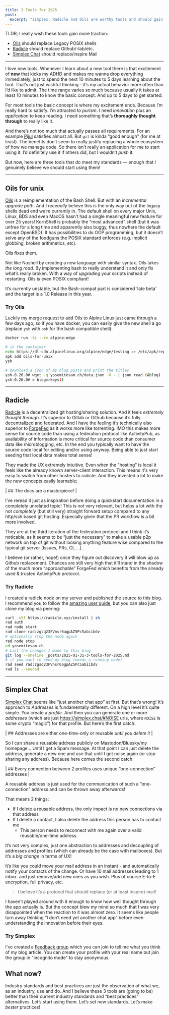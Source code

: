 ```yaml
---
title: 3 Tools for 2025
post:
  excerpt: "Simplex, Radicle and Oils are worthy tools and should gain traction!"
---
```


TLDR; I really wish these tools gain more traction:

- [Oils](#oils-for-unix) should replace Legacy POSIX shells
- [Radicle](#radicle) should replace Github/-lab/etc.
- [Simplex Chat](#simplex-chat) should replace/inspire Mail

---

I love new tools. Whenever I learn about a new tool there is that excitement of **new** that kicks my ADHD and makes me wanna drop everything immediately, just to spend the next 10 minutes to 5 days learning about the tool.
That’s not just wishful thinking - it’s my actual behavior more often than I’d like to admit.
The time range varies so much because usually it takes at least 10 minutes to know the basic concept. And up to 5 days to get started.

For most tools the basic concept is where my excitement ends. Because I’m really hard to satisfy. I’m attracted to *purism*. I need *innovation* plus an *application* to keep reading. I need something that’s **thoroughly thought through** to really like it.

And there’s not too much that actually passes all requirements.
For an example [Pijul](https://pijul.org/) satisfies almost all. But `git` is kinda “good enough” (for me at least). The benefits don’t seem to really justify replacing a whole ecosystem of how we manage code.
So there isn’t really an application for me to start using it. I’d definitely use it if others did, but I wouldn’t *push* it. 

But now, here are three tools that do meet my standards — enough that I genuinely believe we should start using them!

---

## Oils for unix

[Oils](https://oils.pub/) is a reimplementation of the Bash Shell. But with an *incremental upgrade path*. And I *reeeaally* believe this is the only way out of the legacy shells dead end we’re currently in. The default shell on every major Unix, Linux, BDS and even MacOS hasn’t had a single meaningful new feature for over 25 years!
KornShell is probably the “most advanced” shell (but it was unfree for a long time and apparently also buggy, thus nowhere the default except OpenBSD). It has possibilities to do OOP programming, but it doesn’t solve any of the foodguns the POSIX standard enforces (e.g. implicit globbing, broken arithmetics, etc).

Oils fixes them.

Not like Nushell by creating a new language with similar syntax. Oils takes *the long road*. By implementing bash to really understand it and only fix what’s really broken. With a way of *upgrading* your scripts instead of restarting. Oils is even POSIX compliant!

It’s currently unstable, but the Bash-compat part is considered ‘late beta’ and the target is a 1.0 Release in this year.

### Try Oils

Luckily my merge request to add Oils to Alpine Linux just came through a few days ago, so if you have docker, you can easily give the new shell a go (replace `ysh` with `osh` for the bash compatible shell):

```bash
docker run -ti --rm alpine:edge

# in the container
echo https://dl-cdn.alpinelinux.org/alpine/edge/testing >> /etc/apk/repositories
apk add oils-for-unix
ysh

# download a json of my blog posts and print the titles
ysh-0.26.0# wget -q yosemitesam.ch/data.json -O - | json read (&blog)
ysh-0.26.0# = blog=>keys()
```

---

## Radicle

[Radicle](https://radicle.xyz/) is a decentralized git hosting/sharing solution. And it feels *extremely thought through*. It’s superior to Gitlab or Github because it’s fully decentralized and federated. And I have the feeling it’s technically also superior to [ForgeFed](https://forgefed.org/) as it works more like torrenting. IMO this makes more sense for source code than using a federation protocol like ActivityPub, as availability of information is more critical for source code than consumer data like microblogging, etc. In the end you typically want to have the source code local for editing and/or using anyway. Being able to just start seeding that local data makes total sense!

They made the UX extremely intuitive. Even when the "hosting" is local it feels like the already known server-client interaction. This means it's very easy to switch from other hosters to radicle. And they invested a lot to make the new concepts easily learnable;

| ## The docs are a masterpiece! |

I’ve reread it just as inspiration before doing a quickstart documentation in a completely unrelated topic!
This is not very relevant, but helps a lot with the not *completely* (but still very) straight forward setup compared to any http/ssh based git hosting. Especially given that the PR workflow is a bit more involved.

They are at the third iteration of the federation protocol and I think it’s noticable, as it seems to be “just the necessary” to make a usable p2p network on top of git without loosing anything feature wise compared to the typical git server (Issues, PRs, CI, ...).

I believe (or rather, hope!) once they figure out discovery it will blow up as Github replacement. Chances are still very high that it’ll stand in the shadow of the much more “approachable” ForgeFed which benefits from the already used & trusted ActivityPub protocol.

### Try Radicle

I created a radicle node on my server and published the source to this blog. I recommend you to follow the [amazing user guide](https://radicle.xyz/guides/user), but you can also just clone my blog via peering:

```bash
curl -sSf https://radicle.xyz/install | sh
rad auth
rad node start
rad clone rad:zgsq23FVnsr6agpAZ5Pc5abiibdv
# optionally stop the node again
rad node stop
cd yosemitesam.ch
# List the changes I made to this blog
git log --oneline _posts/2025-01-31-3-tools-for-2025.md
# if you want to seed my blog (needs a running node)
rad seed rad:zgsq23FVnsr6agpAZ5Pc5abiibdv
rad ls --seeded
```

---

## Simplex Chat

[Simplex Chat](https://simplex.chat/) seems like “just another chat app” at first. But that’s wrong!
It’s approach to *Addresses* is fundamentally different.
On a high level it’s quite simple. You create a *profile*. And then you can generate one or more *addresses* (which are just https://simplex.chat/#NOISE urls, where `NOISE` is some crypto “magic”) for that profile. But here’s the first catch:

| ## Addresses are either one-time-only or reusable *until you delete it* |

So I can share a reusable address publicly on Mastodon/Bluesky/my homepage... Until I get a Spam message. At that point I can just delete the address, generate a new one and use that until I get noise again (or stop sharing any address). Because here comes the second catch:

| ## Every connection between 2 profiles uses unique “one-connection” addresses |

A reusable address is just used for the communication of such a “one-connection” address and can be thrown away afterwards!

That means 2 things:
- If I delete a reusable address, the only impact is no new connections via that address
- If I delete a contact, I also delete the address this person has to contact me
  - This person needs to reconnect with me again over a valid reusable/one-time address

It’s not very complex, just one abstraction to addresses and decoupling of addresses and profiles (which can already be the case with mailboxes). But it’s a *big change* in terms of UX!

It’s like you could move your mail address in an instant - and automatically notify your contacts of the change. Or have 10 mail addresses leading to 1 inbox. and just remove/add new ones as you wish.
Plus of course E-to-E encryption, full privacy, etc.

> I believe it’s a protocol that should replace (or at least inspire) mail!

I haven’t played around with it enough to know how well thought through the app actually is. But the concept blew my mind so much that I was very disappointed when the reaction to it was almost zero. It seems like people turn away thinking “I don’t need yet another chat app” before even understanding the innovation before their eyes.

### Try Simplex

I've created a [Feedback group](https://simplex.chat/contact#/?v=2-7&smp=smp%3A%2F%2FSkIkI6EPd2D63F4xFKfHk7I1UGZVNn6k1QWZ5rcyr6w%3D%40smp9.simplex.im%2Fl16_fRr6UQxaOVzx6JxweGbALqL8xHg8%23%2F%3Fv%3D1-3%26dh%3DMCowBQYDK2VuAyEA1n7wBsIkxhSZRLdbdlb8LjMDmlG8jF1BcUVwrYDnXyE%253D%26srv%3Djssqzccmrcws6bhmn77vgmhfjmhwlyr3u7puw4erkyoosywgl67slqqd.onion&data=%7B%22groupLinkId%22%3A%22wtNkpIOKRD1nSWhgXLQ6UA%3D%3D%22%7D) which you can join to tell me what you think of my blog article. You can create your profile with your real name but join the group in "incognito mode" to stay anonymous.

## What now?

Industry standards and best practices are just the observation of what we, as an industry, use and do. And I believe these 3 tools are (going to be) better than their current industry standards and “best practices” alternatives.
Let’s start using them. Let’s set new standards. Let’s make *bester* practices!
